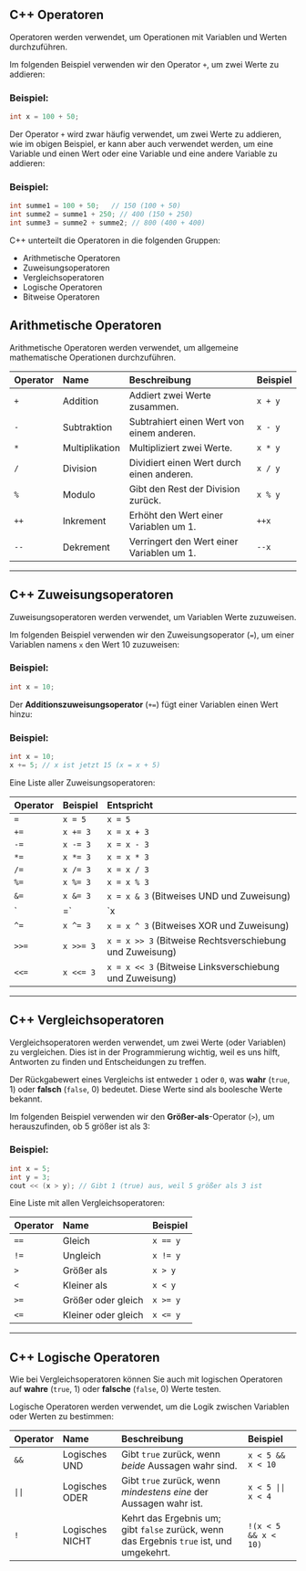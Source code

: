 ## C++ Operatoren

Operatoren werden verwendet, um Operationen mit Variablen und Werten durchzuführen.

Im folgenden Beispiel verwenden wir den Operator `+`, um zwei Werte zu addieren:

### Beispiel:

```c++
int x = 100 + 50;
```

Der Operator `+` wird zwar häufig verwendet, um zwei Werte zu addieren, wie im obigen Beispiel, er kann aber auch verwendet werden, um eine Variable und einen Wert oder eine Variable und eine andere Variable zu addieren:

### Beispiel:

```c++
int summe1 = 100 + 50;   // 150 (100 + 50)
int summe2 = summe1 + 250; // 400 (150 + 250)
int summe3 = summe2 + summe2; // 800 (400 + 400)
```

C++ unterteilt die Operatoren in die folgenden Gruppen:

*   Arithmetische Operatoren
*   Zuweisungsoperatoren
*   Vergleichsoperatoren
*   Logische Operatoren
*   Bitweise Operatoren

## Arithmetische Operatoren

Arithmetische Operatoren werden verwendet, um allgemeine mathematische Operationen durchzuführen.

| Operator | Name         | Beschreibung                               | Beispiel |
| :------- | :----------- | :----------------------------------------- | :------- |
| `+`      | Addition     | Addiert zwei Werte zusammen.                 | `x + y`  |
| `-`      | Subtraktion  | Subtrahiert einen Wert von einem anderen.    | `x - y`  |
| `*`      | Multiplikation | Multipliziert zwei Werte.                    | `x * y`  |
| `/`      | Division     | Dividiert einen Wert durch einen anderen.       | `x / y`  |
| `%`      | Modulo       | Gibt den Rest der Division zurück.           | `x % y`  |
| `++`     | Inkrement    | Erhöht den Wert einer Variablen um 1.       | `++x`    |
| `--`     | Dekrement    | Verringert den Wert einer Variablen um 1.    | `--x`    |

-------------

## C++ Zuweisungsoperatoren

Zuweisungsoperatoren werden verwendet, um Variablen Werte zuzuweisen.

Im folgenden Beispiel verwenden wir den Zuweisungsoperator (`=`), um einer Variablen namens `x` den Wert 10 zuzuweisen:

### Beispiel:

```c++
int x = 10;
```

Der **Additionszuweisungsoperator** (`+=`) fügt einer Variablen einen Wert hinzu:

### Beispiel:

```c++
int x = 10;
x += 5; // x ist jetzt 15 (x = x + 5)
```

Eine Liste aller Zuweisungsoperatoren:

| Operator | Beispiel   | Entspricht                               |
| :------- | :--------- | :--------------------------------------- |
| `=`      | `x = 5`    | `x = 5`                                  |
| `+=`     | `x += 3`   | `x = x + 3`                             |
| `-=`     | `x -= 3`   | `x = x - 3`                             |
| `*=`     | `x *= 3`   | `x = x * 3`                             |
| `/=`     | `x /= 3`   | `x = x / 3`                             |
| `%=`     | `x %= 3`   | `x = x % 3`                             |
| `&=`     | `x &= 3`   | `x = x & 3` (Bitweises UND und Zuweisung) |
| `|=`     | `x |= 3`   | `x = x \| 3` (Bitweises ODER und Zuweisung)|
| `^=`     | `x ^= 3`   | `x = x ^ 3` (Bitweises XOR und Zuweisung)|
| `>>=`    | `x >>= 3`  | `x = x >> 3` (Bitweise Rechtsverschiebung und Zuweisung) |
| `<<=`    | `x <<= 3`  | `x = x << 3` (Bitweise Linksverschiebung und Zuweisung) |

-------------

## C++ Vergleichsoperatoren

Vergleichsoperatoren werden verwendet, um zwei Werte (oder Variablen) zu vergleichen. Dies ist in der Programmierung wichtig, weil es uns hilft, Antworten zu finden und Entscheidungen zu treffen.

Der Rückgabewert eines Vergleichs ist entweder `1` oder `0`, was **wahr** (`true`, 1) oder **falsch** (`false`, 0) bedeutet. Diese Werte sind als boolesche Werte bekannt.

Im folgenden Beispiel verwenden wir den **Größer-als**-Operator (`>`), um herauszufinden, ob 5 größer ist als 3:

### Beispiel:

```c++
int x = 5;
int y = 3;
cout << (x > y); // Gibt 1 (true) aus, weil 5 größer als 3 ist
```

Eine Liste mit allen Vergleichsoperatoren:

| Operator | Name                | Beispiel   |
| :------- | :------------------ | :--------- |
| `==`     | Gleich              | `x == y`   |
| `!=`     | Ungleich            | `x != y`   |
| `>`      | Größer als          | `x > y`    |
| `<`      | Kleiner als         | `x < y`    |
| `>=`     | Größer oder gleich  | `x >= y`   |
| `<=`     | Kleiner oder gleich | `x <= y`   |

-------------

## C++ Logische Operatoren

Wie bei Vergleichsoperatoren können Sie auch mit logischen Operatoren auf **wahre** (`true`, 1) oder **falsche** (`false`, 0) Werte testen.

Logische Operatoren werden verwendet, um die Logik zwischen Variablen oder Werten zu bestimmen:

| Operator | Name           | Beschreibung                                                                                             | Beispiel            |
| :------- | :------------- | :------------------------------------------------------------------------------------------------------- | :------------------ |
| `&&`     | Logisches UND    | Gibt `true` zurück, wenn *beide* Aussagen wahr sind.                                                      | `x < 5 && x < 10`   |
| `\|\|`   | Logisches ODER   | Gibt `true` zurück, wenn *mindestens eine* der Aussagen wahr ist.                                           | `x < 5 \|\| x < 4`  |
| `!`      | Logisches NICHT | Kehrt das Ergebnis um; gibt `false` zurück, wenn das Ergebnis `true` ist, und umgekehrt. | `!(x < 5 && x < 10)` |
